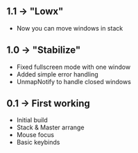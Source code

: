 1.1 -> "Lowx"
-------------------
 * Now you can move windows in stack

1.0 -> "Stabilize"
----------------
 * Fixed fullscreen mode with one window
 * Added simple error handling
 * UnmapNotify to handle closed windows

0.1 -> First working
--------------------
 * Initial build
 * Stack & Master arrange
 * Mouse focus
 * Basic keybinds
